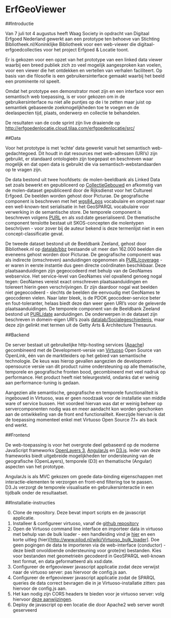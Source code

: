 ErfGeoViewer
================

##Introductie

Van 7 juli tot 4 augustus heeft Waag Society in opdracht van Digitaal Erfgoed Nederland gewerkt aan een prototype ten behoeve van Stichting Bibliotheek.nl/Koninklijke Bibliotheek voor een web-viewer die digitaal-erfgoedcollecties voor het project Erfgoed & Locatie toont. 

Er is gekozen voor een opzet van het prototype van een linked data viewer waarbij een breed publiek zich zo veel mogelijk aangesproken kan voelen, voor een viewer die het ontdekken en vertellen van verhalen faciliteert. Op basis van die filosofie is een gebruikersinterface gemaakt waarbij het beeld een prominente rol speelt.

Omdat het prototype een demonstrator moet zijn en een interface voor een semantisch web toepassing, is er voor gekozen om in de gebruikersinterface nu niet alle puntjes op de i te zetten maar juist op semantiek gebaseerde zoekmogelijkheden toe te voegen en de deelaspecten tijd, plaats, onderwerp en collectie te behandelen.

De resultaten van de code sprint zijn live draaiende op  http://erfgoedenlocatie.cloud.tilaa.com/erfgoedenlocatie/src/

##Data

Voor het prototype is met ‘echte’ data gewerkt vanuit het semantisch web-gedachtegoed. Dit houdt in dat resources met web-adressen (URI’s) zijn gebruikt, er standaard ontologieën zijn toegepast en beschreven waar mogelijk en dat open data is gebruikt die via semantisch-webstandaarden op te vragen zijn.

De data bestond uit twee hoofdsets: de molen-beeldbank als Linked Data set zoals bewerkt en gepubliceerd op [CollectieGebouwd](http://data.metamatter.nl/molens/Collectiegebouwd) en afkomstig van de molen-dataset gepubliceerd door de Rijksdienst voor het Cultureel Erfgoed. De beelden worden gehost door Picturae. De geografische component is beschreven met het  [wgs84_pos](http://www.w3.org/2003/01/geo/wgs84_pos) vocabulaire en omgezet naar een well-known-text serialisatie in het GeoSPARQL vocabulaire voor verwerking in de semantische store. De temporele component is beschreven volgens [PURL](http://purl.org/dc/elements/1.1/date) en als xsd:date geserialiseerd. De thematische component tenslotte bestaat uit SKOS-concepten die molentypen beschrijven - voor zover bij de auteur bekend is deze termenlijst niet in een concept-classificatie gevat. 

De tweede dataset bestond uit de Beeldbank Zeeland, gehost door Bibliotheek.nl op [datalab/bbz](http://datalab.bibliotheek.nl/pubby/page/bbz/) bestaande uit meer dan 162.000 beelden die eveneens gehost worden door Picturae. De geografische component was als indirecte (omschreven) aanduidingen opgenomen als [PURL/coverage](http://purl.org/dc/terms/coverage) - er waren in eerste instantie dus geen directe coördinaten beschikbaar. Deze plaatsaanduidingen zijn gegeocodeerd met behulp van de GeoNames webservice. Het service-level van GeoNames viel opvallend genoeg nogal tegen: GeoNames vereist exact omschreven plaatsaanduidingen en tolereert hierin geen verschrijvingen. Er zijn daardoor nogal wat beelden niet gegeocodeerd - slechts de beelden die eenvoudig met GeoNames te geocoderen vielen. Naar later bleek, is de PDOK geocodeer-service beter en fout-toleranter, helaas biedt deze dan weer geen URI’s voor de geleverde plaatsaanduidingen. De temporele component van de Beeldbank Zeeland bestond uit [PURL/date](http://purl.org/dc/terms/date) aanduidingen. De onderwerpen in de dataset zijn beschreven in domein-eigen URI’s zoals [datalab/Socialegeschiedenis](http://datalab.bibliotheek.nl/pubby/bbz/Socialegeschiedenis), maar deze zijn gelinkt met termen uit de Getty Arts & Architecture Thesaurus. 

##Backend

De server bestaat uit gebruikelijke http-hosting services ([Apache](https://httpd.apache.org/)) gecombineerd met de Development-versie van [Virtuoso](https://github.com/openlink/virtuoso-opensource) Open Source van OpenLink, één van de marktleiders op het gebied van semantische technologie. De keus was hierop gevallen aangezien de development-opensource versie van dit product ruime ondersteuning op alle thematische, temporele en geografische fronten bood, gecombineerd met veel nadruk op performance. Het product heeft niet teleurgesteld, ondanks dat er weinig aan performance-tuning is gedaan. 

Aangezien alle semantische, geografische en temporele functionaliteit is ingebouwd in Virtuoso, was er geen noodzaak voor de installatie van middle ware of service bussen. Het voordeel hiervan was dat er weinig beheer op servercomponenten nodig was en meer aandacht kon worden geschonken aan de ontwikkeling van de front end functionaliteit. Keerzijde hiervan is dat de toepassing momenteel enkel met Virtuoso Open Source 7.1+ als back end werkt.

##Frontend

De web-toepassing is voor het overgrote deel gebaseerd op de moderne JavaScript frameworks [OpenLayers 3](http://ol3js.org/), [AngularJs](https://angularjs.org/) en [D3.js](http://d3js.org/). Ieder van deze frameworks biedt uitgebreide mogelijkheden ter ondersteuning van de geografische (OpenLayers), temporele (D3) en thematische (Angular) aspecten van het prototype. 

AngularJs is als MVC gekozen om goede data-binding eigenschappen met interactie-elementen te verzorgen en front-end filtering toe te passen. D3.Js verzorgt de temporele visualisatie en gebruikersinteractie in een tijdbalk onder de resultaatset.

##Installatie-instructies

0. Clone de repository. Deze bevat import scripts en de javascript applicatie.
1. Installeer & configureer virtuoso, vanaf de [github repository](https://github.com/openlink/virtuoso-opensource)
2. Open de Virtuoso command line interface en importeer data in virtuoso met behulp van de bulk loader - een handleiding vind je [hier](http://virtuoso.openlinksw.com/dataspace/doc/dav/wiki/Main/VirtBulkRDFLoader) en een korte uitleg (hier)[http://www.pilod.nl/wiki/Virtuoso_bulk_loader]. Doe geen pogingen de data te importeren via de web-interface (conductor) - deze biedt onvoldoende ondersteuning voor grote(re) bestanden. Kies voor bestanden met geometrieën gecodeerd in GeoSPARQL well-known text format, en data geformatteerd als xsd:date.
3. Configureer de erfgeoviewer javascript applicatie zodat deze verwijst naar de virtuoso server: pas hiervoor de config.js aan. 
4. Configureer de erfgeoviewer javascript applicatie zodat de SPARQL queries de data correct bevragen die in je Virtuoso-installatie zitten: pas hiervoor de config.js aan. 
5. Het kan nodig zijn CORS headers te bieden voor je virtuoso server: volg hiervoor [deze aanwijzingen](http://virtuoso.openlinksw.com/dataspace/doc/dav/wiki/Main/VirtTipsAndTricksCORsEnableSPARQLURLs).
6. Deploy de javascript op een locatie die door Apache2 web server wordt geserveerd
